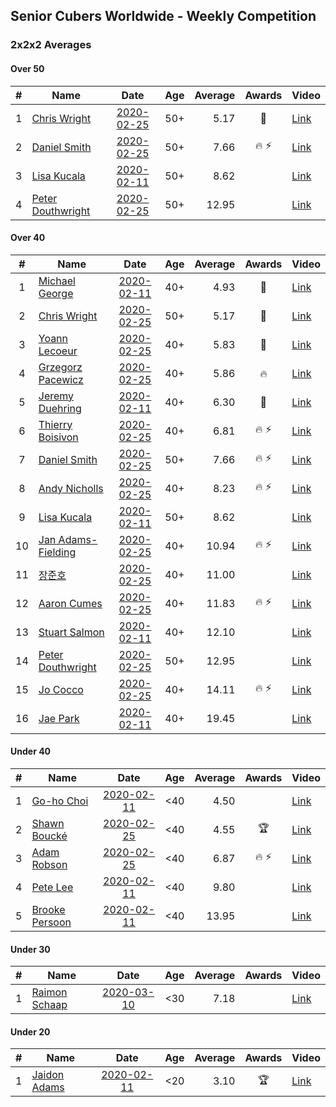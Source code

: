 ## Senior Cubers Worldwide - Weekly Competition
### 2x2x2 Averages

#### Over 50

| # | Name | Date | Age | Average | Awards | Video |
| :--: | -- | :--: | :--: | --: | :--: | -- |
| 1 | [Chris Wright](../persons/chris_wright.md) | [2020-02-25](2020-02-25.md) | 50+ | 5.17 | 🥈 | [Link](https://www.facebook.com/events/2972213492840148/permalink/2980258662035631/) |
| 2 | [Daniel Smith](../persons/daniel_smith.md) | [2020-02-25](2020-02-25.md) | 50+ | 7.66 | 🔥 ⚡ | [Link](https://www.facebook.com/events/2972213492840148/permalink/2974060309322133/) |
| 3 | [Lisa Kucala](../persons/lisa_kucala.md) | [2020-02-11](2020-02-11.md) | 50+ | 8.62 |  | [Link](https://www.facebook.com/events/176704156956327/permalink/177822780177798/) |
| 4 | [Peter Douthwright](../persons/peter_douthwright.md) | [2020-02-25](2020-02-25.md) | 50+ | 12.95 |  | [Link](https://www.facebook.com/events/2972213492840148/permalink/2976771159051048/) |

#### Over 40

| # | Name | Date | Age | Average | Awards | Video |
| :--: | -- | :--: | :--: | --: | :--: | -- |
| 1 | [Michael George](../persons/michael_george.md) | [2020-02-11](2020-02-11.md) | 40+ | 4.93 | 🥇 | [Link](https://www.facebook.com/events/176704156956327/permalink/178424350117641/) |
| 2 | [Chris Wright](../persons/chris_wright.md) | [2020-02-25](2020-02-25.md) | 50+ | 5.17 | 🥈 | [Link](https://www.facebook.com/events/2972213492840148/permalink/2980258662035631/) |
| 3 | [Yoann Lecoeur](../persons/yoann_lecoeur.md) | [2020-02-25](2020-02-25.md) | 40+ | 5.83 | 🥉 | [Link](https://www.facebook.com/events/2972213492840148/permalink/2982133431848154/) |
| 4 | [Grzegorz Pacewicz](../persons/grzegorz_pacewicz.md) | [2020-02-25](2020-02-25.md) | 40+ | 5.86 | 🔥 | [Link](https://www.facebook.com/events/2972213492840148/permalink/2983614901700007/) |
| 5 | [Jeremy Duehring](../persons/jeremy_duehring.md) | [2020-02-11](2020-02-11.md) | 40+ | 6.30 | 🥈 | [Link](https://www.facebook.com/events/176704156956327/permalink/177381356888607/) |
| 6 | [Thierry Boisivon](../persons/thierry_boisivon.md) | [2020-02-25](2020-02-25.md) | 40+ | 6.81 | 🔥 ⚡ | [Link](https://www.facebook.com/events/2972213492840148/permalink/2984510984943732/) |
| 7 | [Daniel Smith](../persons/daniel_smith.md) | [2020-02-25](2020-02-25.md) | 50+ | 7.66 | 🔥 ⚡ | [Link](https://www.facebook.com/events/2972213492840148/permalink/2974060309322133/) |
| 8 | [Andy Nicholls](../persons/andy_nicholls.md) | [2020-02-25](2020-02-25.md) | 40+ | 8.23 | 🔥 ⚡ | [Link](https://www.facebook.com/events/2972213492840148/permalink/2980371598691004/) |
| 9 | [Lisa Kucala](../persons/lisa_kucala.md) | [2020-02-11](2020-02-11.md) | 50+ | 8.62 |  | [Link](https://www.facebook.com/events/176704156956327/permalink/177822780177798/) |
| 10 | [Jan Adams-Fielding](../persons/jan_adams-fielding.md) | [2020-02-25](2020-02-25.md) | 40+ | 10.94 | 🔥 ⚡ | [Link](https://www.facebook.com/events/2972213492840148/permalink/2982607318467432/) |
| 11 | [장준호](../persons/장준호.md) | [2020-02-25](2020-02-25.md) | 40+ | 11.00 |  | [Link](https://www.facebook.com/events/2972213492840148/permalink/2986047558123408/) |
| 12 | [Aaron Cumes](../persons/aaron_cumes.md) | [2020-02-25](2020-02-25.md) | 40+ | 11.83 | 🔥 ⚡ | [Link](https://www.facebook.com/events/2972213492840148/permalink/2981566378571526/) |
| 13 | [Stuart Salmon](../persons/stuart_salmon.md) | [2020-02-11](2020-02-11.md) | 40+ | 12.10 |  | [Link](https://www.facebook.com/events/176704156956327/permalink/181182663175143/) |
| 14 | [Peter Douthwright](../persons/peter_douthwright.md) | [2020-02-25](2020-02-25.md) | 50+ | 12.95 |  | [Link](https://www.facebook.com/events/2972213492840148/permalink/2976771159051048/) |
| 15 | [Jo Cocco](../persons/jo_cocco.md) | [2020-02-25](2020-02-25.md) | 40+ | 14.11 | 🔥 ⚡ | [Link](https://www.facebook.com/events/2972213492840148/permalink/2981767918551372/) |
| 16 | [Jae Park](../persons/jae_park.md) | [2020-02-11](2020-02-11.md) | 40+ | 19.45 |  | [Link](https://www.facebook.com/events/176704156956327/permalink/177449880215088/) |

#### Under 40

| # | Name | Date | Age | Average | Awards | Video |
| :--: | -- | :--: | :--: | --: | :--: | -- |
| 1 | [Go-ho Choi](../persons/go-ho_choi.md) | [2020-02-11](2020-02-11.md) | <40 | 4.50 |  | [Link](https://www.facebook.com/events/176704156956327/permalink/178287783464631/) |
| 2 | [Shawn Boucké](../persons/shawn_boucke.md) | [2020-02-25](2020-02-25.md) | <40 | 4.55 | 🏆 | [Link](https://www.facebook.com/events/2972213492840148/permalink/2975010722560425/) |
| 3 | [Adam Robson](../persons/adam_robson.md) | [2020-02-25](2020-02-25.md) | <40 | 6.87 | 🔥 ⚡ | [Link](https://www.facebook.com/events/2972213492840148/permalink/2979462932115204/) |
| 4 | [Pete Lee](../persons/pete_lee.md) | [2020-02-11](2020-02-11.md) | <40 | 9.80 |  | [Link](https://www.facebook.com/events/176704156956327/permalink/179850233308386/) |
| 5 | [Brooke Persoon](../persons/brooke_persoon.md) | [2020-02-11](2020-02-11.md) | <40 | 13.95 |  | [Link](https://www.facebook.com/events/176704156956327/permalink/181292296497513/) |

#### Under 30

| # | Name | Date | Age | Average | Awards | Video |
| :--: | -- | :--: | :--: | --: | :--: | -- |
| 1 | [Raimon Schaap](../persons/raimon_schaap.md) | [2020-03-10](2020-03-10.md) | <30 | 7.18 |  | [Link](https://www.facebook.com/events/654143022005686/permalink/657641461655842/) |

#### Under 20

| # | Name | Date | Age | Average | Awards | Video |
| :--: | -- | :--: | :--: | --: | :--: | -- |
| 1 | [Jaidon Adams](../persons/jaidon_adams.md) | [2020-02-11](2020-02-11.md) | <20 | 3.10 | 🏆 | [Link](https://www.facebook.com/events/176704156956327/permalink/180633799896696/) |


<!-- Global site tag (gtag.js) - Google Analytics -->
<script async src="https://www.googletagmanager.com/gtag/js?id=UA-86348435-3"></script>
<script>window.dataLayer = window.dataLayer || []; function gtag() {dataLayer.push(arguments);} gtag('js', new Date()); gtag('config', 'UA-86348435-3');</script>
